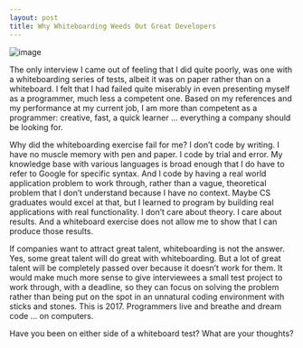 ```yaml
---
layout: post
title: Why Whiteboarding Weeds Out Great Developers
---
```


![image](http://lipstickwineandheels.com/wp-content/uploads/2017/03/breather-163393-e1489455868240.jpg)

The only interview I came out of feeling that I did quite poorly, was one with a whiteboarding series of tests, albeit it was on paper rather than on a whiteboard. I felt that I had failed quite miserably in even presenting myself as a programmer, much less a competent one. Based on my references and my performance at my current job, I am more than competent as a programmer: creative, fast, a quick learner … everything a company should be looking for.

Why did the whiteboarding exercise fail for me? I don’t code by writing. I have no muscle memory with pen and paper. I code by trial and error. My knowledge base with various languages is broad enough that I do have to refer to Google for specific syntax. And I code by having a real world application problem to work through, rather than a vague, theoretical problem that I don’t understand because I have no context. Maybe CS graduates would excel at that, but I learned to program by building real applications with real functionality. I don’t care about theory. I care about results. And a whiteboard exercise does not allow me to show that I can produce those results.

If companies want to attract great talent, whiteboarding is not the answer. Yes, some great talent will do great with whiteboarding. But a lot of great talent will be completely passed over because it doesn’t work for them. It would make much more sense to give interviewees a small test project to work through, with a deadline, so they can focus on solving the problem rather than being put on the spot in an unnatural coding environment with sticks and stones. This is 2017. Programmers live and breathe and dream code … on computers.

Have you been on either side of a whiteboard test? What are your thoughts?
